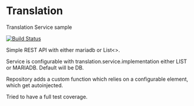 # Translation
Translation Service sample


[![Build Status](http://bertolux.dynv6.net:8153/buildStatus/icon?job=Translationservice)](http://bertolux.dynv6.net:8153/job/Translationservice/)



Simple REST API with either mariadb or List<>.

Service is configurable with translation.service.implementation either LIST or MARIADB. Default will be DB.

Repository adds a custom function which relies on a configurable element, which get autoinjected.

Tried to have a full test coverage.
